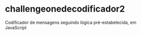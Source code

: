 # challengeonedecodificador2
Codificador de mensagens seguindo lógica pré-estabelecida, em JavaScript
